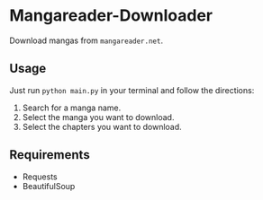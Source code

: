 # Mangareader-Downloader
Download mangas from `mangareader.net`.

## Usage

Just run `python main.py` in your terminal and follow the directions:

1. Search for a manga name.
2. Select the manga you want to download.
3. Select the chapters you want to download.

## Requirements

- Requests
- BeautifulSoup
